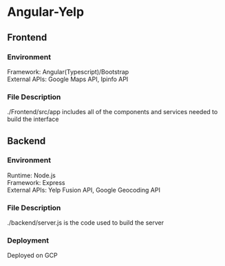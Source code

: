 # Angular-Yelp

## Frontend
### Environment
Framework: Angular(Typescript)/Bootstrap  
External APIs: Google Maps API, Ipinfo API  

### File Description
./Frontend/src/app includes all of the components and services needed to build the interface

## Backend
### Environment
Runtime: Node.js  
Framework: Express  
External APIs: Yelp Fusion API, Google Geocoding API

### File Description
./backend/server.js is the code used to build the server

### Deployment
Deployed on GCP
